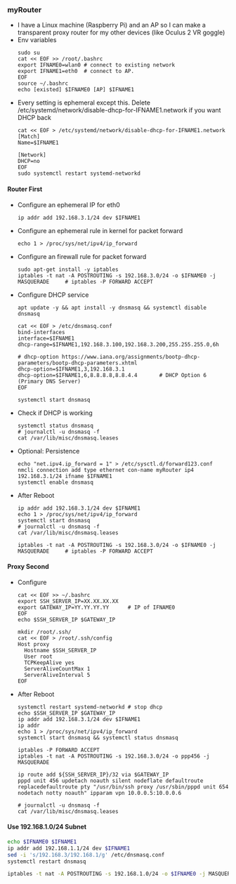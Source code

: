 ### myRouter
* I have a Linux machine (Raspberry Pi) and an AP so I can make a transparent proxy router for my other devices (like Oculus 2 VR goggle)
* Env variables
  ```
  sudo su
  cat << EOF >> /root/.bashrc 
  export IFNAME0=wlan0 # connect to existing network
  export IFNAME1=eth0  # connect to AP. 
  EOF
  source ~/.bashrc
  echo [existed] $IFNAME0 [AP] $IFNAME1
  ```
* Every setting is ephemeral except this. Delete /etc/systemd/network/disable-dhcp-for-IFNAME1.network if you want DHCP back
  ```
  cat << EOF > /etc/systemd/network/disable-dhcp-for-IFNAME1.network
  [Match]
  Name=$IFNAME1

  [Network]
  DHCP=no
  EOF
  sudo systemctl restart systemd-networkd
  ```
#### Router First
* Configure an ephemeral IP for eth0
  ```
  ip addr add 192.168.3.1/24 dev $IFNAME1 
  ```
* Configure an ephemeral rule in kernel for packet forward
  ```
  echo 1 > /proc/sys/net/ipv4/ip_forward
  ```
* Configure an firewall rule for packet forward 
  ``` 
  sudo apt-get install -y iptables
  iptables -t nat -A POSTROUTING -s 192.168.3.0/24 -o $IFNAME0 -j MASQUERADE     # iptables -P FORWARD ACCEPT
  ```
* Configure DHCP service
  ```
  apt update -y && apt install -y dnsmasq && systemctl disable dnsmasq
  
  cat << EOF > /etc/dnsmasq.conf
  bind-interfaces 
  interface=$IFNAME1
  dhcp-range=$IFNAME1,192.168.3.100,192.168.3.200,255.255.255.0,6h
  
  # dhcp-option https://www.iana.org/assignments/bootp-dhcp-parameters/bootp-dhcp-parameters.xhtml
  dhcp-option=$IFNAME1,3,192.168.3.1  
  dhcp-option=$IFNAME1,6,8.8.8.8,8.8.4.4       # DHCP Option 6 (Primary DNS Server) 
  EOF

  systemctl start dnsmasq
  ```
* Check if DHCP is working
  ``` 
  systemctl status dnsmasq
  # journalctl -u dnsmasq -f 
  cat /var/lib/misc/dnsmasq.leases 
  ```
* Optional: Persistence
  ```
  echo "net.ipv4.ip_forward = 1" > /etc/sysctl.d/forward123.conf  
  nmcli connection add type ethernet con-name myRouter ip4 192.168.3.1/24 ifname $IFNAME1
  systemctl enable dnsmasq
  ```
* After Reboot
  ```
  ip addr add 192.168.3.1/24 dev $IFNAME1 
  echo 1 > /proc/sys/net/ipv4/ip_forward
  systemctl start dnsmasq
  # journalctl -u dnsmasq -f 
  cat /var/lib/misc/dnsmasq.leases

  iptables -t nat -A POSTROUTING -s 192.168.3.0/24 -o $IFNAME0 -j MASQUERADE     # iptables -P FORWARD ACCEPT
  ```

#### Proxy Second
* Configure
  ```
  cat << EOF >> ~/.bashrc
  export SSH_SERVER_IP=XX.XX.XX.XX
  export GATEWAY_IP=YY.YY.YY.YY      # IP of IFNAME0
  EOF
  echo $SSH_SERVER_IP $GATEWAY_IP
  
  mkdir /root/.ssh/
  cat << EOF > /root/.ssh/config
  Host proxy
    Hostname $SSH_SERVER_IP
    User root
    TCPKeepAlive yes
    ServerAliveCountMax 1
    ServerAliveInterval 5
  EOF
  ```
* After Reboot
  ```
  systemctl restart systemd-networkd # stop dhcp
  echo $SSH_SERVER_IP $GATEWAY_IP
  ip addr add 192.168.3.1/24 dev $IFNAME1
  ip addr
  echo 1 > /proc/sys/net/ipv4/ip_forward
  systemctl start dnsmasq && systemctl status dnsmasq

  iptables -P FORWARD ACCEPT
  iptables -t nat -A POSTROUTING -s 192.168.3.0/24 -o ppp456 -j MASQUERADE 

  ip route add ${SSH_SERVER_IP}/32 via $GATEWAY_IP
  pppd unit 456 updetach noauth silent nodeflate defaultroute replacedefaultroute pty "/usr/bin/ssh proxy /usr/sbin/pppd unit 654 nodetach notty noauth" ipparam vpn 10.0.0.5:10.0.0.6

  # journalctl -u dnsmasq -f 
  cat /var/lib/misc/dnsmasq.leases
  ```
#### Use 192.168.1.0/24 Subnet
  ```sh
  echo $IFNAME0 $IFNAME1
  ip addr add 192.168.1.1/24 dev $IFNAME1
  sed -i 's/192.168.3/192.168.1/g' /etc/dnsmasq.conf
  systemctl restart dnsmasq

  iptables -t nat -A POSTROUTING -s 192.168.1.0/24 -o $IFNAME0 -j MASQUERADE
  ```
